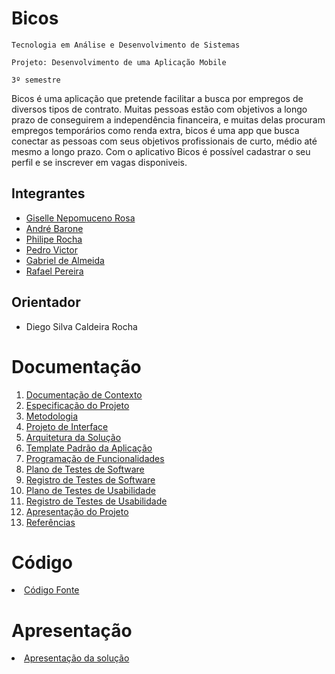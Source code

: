 # Bicos

`Tecnologia em Análise e Desenvolvimento de Sistemas`

`Projeto: Desenvolvimento de uma Aplicação Mobile `

`3º semestre`


Bicos é uma aplicação que pretende facilitar a busca por empregos de diversos tipos de contrato. Muitas pessoas estão com objetivos a longo prazo de conseguirem a independência financeira, e muitas delas procuram empregos temporários como renda extra, bicos é uma app que busca conectar as pessoas com seus objetivos profissionais de curto, médio até mesmo a longo prazo. Com o aplicativo Bicos é possível cadastrar o seu perfil e se inscrever em vagas disponiveis.

## Integrantes

* <a href="https://www.linkedin.com/in/gisellenrosa/">Giselle Nepomuceno Rosa</a>
* <a href="https://github.com/Andre98B">André Barone</a>
* <a href="https://www.linkedin.com/in/philipe-rocha-0684021b2">Philipe Rocha</a>
* <a href="https://github.com/PedroVictor022">Pedro Victor</a>
* <a href="https://github.com/GabrieldeAlmeidaCarvalho">Gabriel de Almeida</a>
* <a href="https://github.com/RafaelPereira7L">Rafael Pereira</a>


## Orientador

* Diego Silva Caldeira Rocha


# Documentação

<ol>
<li><a href="docs/01-Documentação de Contexto.md"> Documentação de Contexto</a></li>
<li><a href="docs/02-Especificação do Projeto.md"> Especificação do Projeto</a></li>
<li><a href="docs/03-Metodologia.md"> Metodologia</a></li>
<li><a href="docs/04-Projeto de Interface.md"> Projeto de Interface</a></li>
<li><a href="docs/05-Arquitetura da Solução.md"> Arquitetura da Solução</a></li>
<li><a href="docs/06-Template Padrão da Aplicação.md"> Template Padrão da Aplicação</a></li>
<li><a href="docs/07-Programação de Funcionalidades.md"> Programação de Funcionalidades</a></li>
<li><a href="docs/08-Plano de Testes de Software.md"> Plano de Testes de Software</a></li>
<li><a href="docs/09-Registro de Testes de Software.md"> Registro de Testes de Software</a></li>
<li><a href="docs/10-Plano de Testes de Usabilidade.md"> Plano de Testes de Usabilidade</a></li>
<li><a href="docs/11-Registro de Testes de Usabilidade.md"> Registro de Testes de Usabilidade</a></li>
<li><a href="docs/12-Apresentação do Projeto.md"> Apresentação do Projeto</a></li>
<li><a href="docs/13-Referências.md"> Referências</a></li>
</ol>

# Código

<li><a href="src/README.md"> Código Fonte</a></li>

# Apresentação

<li><a href="presentation/README.md"> Apresentação da solução</a></li>
